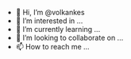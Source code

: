 - 👋 Hi, I’m @volkankes
- 👀 I’m interested in ...
- 🌱 I’m currently learning ...
- 💞️ I’m looking to collaborate on ...
- 📫 How to reach me ...

<!---
volkankes/volkankes is a ✨ special ✨ repository because its `README.md` (this file) appears on your GitHub profile.
You can click the Preview link to take a look at your changes.
--->
